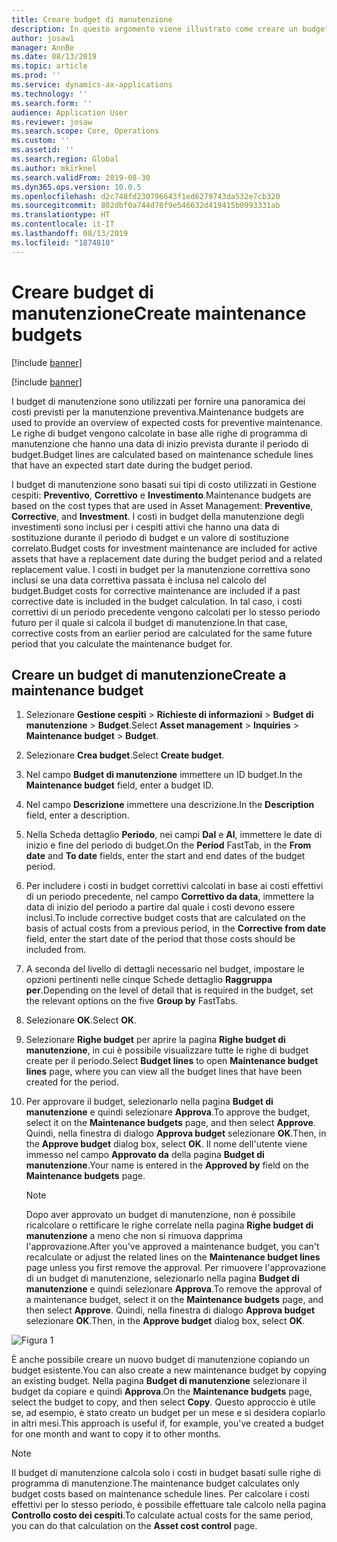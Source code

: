 ```yaml
---
title: Creare budget di manutenzione
description: In questo argomento viene illustrato come creare un budget di manutenzione in Gestione cespiti.
author: josaw1
manager: AnnBe
ms.date: 08/13/2019
ms.topic: article
ms.prod: ''
ms.service: dynamics-ax-applications
ms.technology: ''
ms.search.form: ''
audience: Application User
ms.reviewer: josaw
ms.search.scope: Core, Operations
ms.custom: ''
ms.assetid: ''
ms.search.region: Global
ms.author: mkirknel
ms.search.validFrom: 2019-08-30
ms.dyn365.ops.version: 10.0.5
ms.openlocfilehash: d2c748fd230796643f1ed6279743da532e7cb320
ms.sourcegitcommit: 802dbf0a744d70f9e546632d419415b0993331ab
ms.translationtype: HT
ms.contentlocale: it-IT
ms.lasthandoff: 08/13/2019
ms.locfileid: "1874810"
---
```

# <a name="create-maintenance-budgets"></a><span data-ttu-id="ff784-103">Creare budget di manutenzione</span><span class="sxs-lookup"><span data-stu-id="ff784-103">Create maintenance budgets</span></span>

[!include [banner](../../includes/banner.md)]

[!include [banner](../../includes/preview-banner.md)]



<span data-ttu-id="ff784-104">I budget di manutenzione sono utilizzati per fornire una panoramica dei costi previsti per la manutenzione preventiva.</span><span class="sxs-lookup"><span data-stu-id="ff784-104">Maintenance budgets are used to provide an overview of expected costs for preventive maintenance.</span></span> <span data-ttu-id="ff784-105">Le righe di budget vengono calcolate in base alle righe di programma di manutenzione che hanno una data di inizio prevista durante il periodo di budget.</span><span class="sxs-lookup"><span data-stu-id="ff784-105">Budget lines are calculated based on maintenance schedule lines that have an expected start date during the budget period.</span></span>

<span data-ttu-id="ff784-106">I budget di manutenzione sono basati sui tipi di costo utilizzati in Gestione cespiti: **Preventivo**, **Correttivo** e **Investimento**.</span><span class="sxs-lookup"><span data-stu-id="ff784-106">Maintenance budgets are based on the cost types that are used in Asset Management: **Preventive**, **Corrective**, and **Investment**.</span></span> <span data-ttu-id="ff784-107">I costi in budget della manutenzione degli investimenti sono inclusi per i cespiti attivi che hanno una data di sostituzione durante il periodo di budget e un valore di sostituzione correlato.</span><span class="sxs-lookup"><span data-stu-id="ff784-107">Budget costs for investment maintenance are included for active assets that have a replacement date during the budget period and a related replacement value.</span></span> <span data-ttu-id="ff784-108">I costi in budget per la manutenzione correttiva sono inclusi se una data correttiva passata è inclusa nel calcolo del budget.</span><span class="sxs-lookup"><span data-stu-id="ff784-108">Budget costs for corrective maintenance are included if a past corrective date is included in the budget calculation.</span></span> <span data-ttu-id="ff784-109">In tal caso, i costi correttivi di un periodo precedente vengono calcolati per lo stesso periodo futuro per il quale si calcola il budget di manutenzione.</span><span class="sxs-lookup"><span data-stu-id="ff784-109">In that case, corrective costs from an earlier period are calculated for the same future period that you calculate the maintenance budget for.</span></span>

## <a name="create-a-maintenance-budget"></a><span data-ttu-id="ff784-110">Creare un budget di manutenzione</span><span class="sxs-lookup"><span data-stu-id="ff784-110">Create a maintenance budget</span></span>

1. <span data-ttu-id="ff784-111">Selezionare **Gestione cespiti** \> **Richieste di informazioni** \> **Budget di manutenzione** \> **Budget**.</span><span class="sxs-lookup"><span data-stu-id="ff784-111">Select **Asset management** \> **Inquiries** \> **Maintenance budget** \> **Budget**.</span></span>
2. <span data-ttu-id="ff784-112">Selezionare **Crea budget**.</span><span class="sxs-lookup"><span data-stu-id="ff784-112">Select **Create budget**.</span></span>
3. <span data-ttu-id="ff784-113">Nel campo **Budget di manutenzione** immettere un ID budget.</span><span class="sxs-lookup"><span data-stu-id="ff784-113">In the **Maintenance budget** field, enter a budget ID.</span></span>
4. <span data-ttu-id="ff784-114">Nel campo **Descrizione** immettere una descrizione.</span><span class="sxs-lookup"><span data-stu-id="ff784-114">In the **Description** field, enter a description.</span></span>
4. <span data-ttu-id="ff784-115">Nella Scheda dettaglio **Periodo**, nei campi **Dal** e **Al**, immettere le date di inizio e fine del periodo di budget.</span><span class="sxs-lookup"><span data-stu-id="ff784-115">On the **Period** FastTab, in the **From date** and **To date** fields, enter the start and end dates of the budget period.</span></span>
5. <span data-ttu-id="ff784-116">Per includere i costi in budget correttivi calcolati in base ai costi effettivi di un periodo precedente, nel campo **Correttivo da data**, immettere la data di inizio del periodo a partire dal quale i costi devono essere inclusi.</span><span class="sxs-lookup"><span data-stu-id="ff784-116">To include corrective budget costs that are calculated on the basis of actual costs from a previous period, in the **Corrective from date** field, enter the start date of the period that those costs should be included from.</span></span>
6. <span data-ttu-id="ff784-117">A seconda del livello di dettagli necessario nel budget, impostare le opzioni pertinenti nelle cinque Schede dettaglio **Raggruppa per**.</span><span class="sxs-lookup"><span data-stu-id="ff784-117">Depending on the level of detail that is required in the budget, set the relevant options on the five **Group by** FastTabs.</span></span>
7. <span data-ttu-id="ff784-118">Selezionare **OK**.</span><span class="sxs-lookup"><span data-stu-id="ff784-118">Select **OK**.</span></span>
8. <span data-ttu-id="ff784-119">Selezionare **Righe budget** per aprire la pagina **Righe budget di manutenzione**, in cui è possibile visualizzare tutte le righe di budget create per il periodo.</span><span class="sxs-lookup"><span data-stu-id="ff784-119">Select **Budget lines** to open **Maintenance budget lines** page, where you can view all the budget lines that have been created for the period.</span></span>
9. <span data-ttu-id="ff784-120">Per approvare il budget, selezionarlo nella pagina **Budget di manutenzione** e quindi selezionare **Approva**.</span><span class="sxs-lookup"><span data-stu-id="ff784-120">To approve the budget, select it on the **Maintenance budgets** page, and then select **Approve**.</span></span> <span data-ttu-id="ff784-121">Quindi, nella finestra di dialogo **Approva budget** selezionare **OK**.</span><span class="sxs-lookup"><span data-stu-id="ff784-121">Then, in the **Approve budget** dialog box, select **OK**.</span></span> <span data-ttu-id="ff784-122">Il nome dell'utente viene immesso nel campo **Approvato da** della pagina **Budget di manutenzione**.</span><span class="sxs-lookup"><span data-stu-id="ff784-122">Your name is entered in the **Approved by** field on the **Maintenance budgets** page.</span></span>

    > [!NOTE]
    > <span data-ttu-id="ff784-123">Dopo aver approvato un budget di manutenzione, non è possibile ricalcolare o rettificare le righe correlate nella pagina **Righe budget di manutenzione** a meno che non si rimuova dapprima l'approvazione.</span><span class="sxs-lookup"><span data-stu-id="ff784-123">After you've approved a maintenance budget, you can't recalculate or adjust the related lines on the **Maintenance budget lines** page unless you first remove the approval.</span></span> <span data-ttu-id="ff784-124">Per rimuovere l'approvazione di un budget di manutenzione, selezionarlo nella pagina **Budget di manutenzione** e quindi selezionare **Approva**.</span><span class="sxs-lookup"><span data-stu-id="ff784-124">To remove the approval of a maintenance budget, select it on the **Maintenance budgets** page, and then select **Approve**.</span></span> <span data-ttu-id="ff784-125">Quindi, nella finestra di dialogo **Approva budget** selezionare **OK**.</span><span class="sxs-lookup"><span data-stu-id="ff784-125">Then, in the **Approve budget** dialog box, select **OK**.</span></span>

![Figura 1](media/01-maintenance-budgets.png)

<span data-ttu-id="ff784-127">È anche possibile creare un nuovo budget di manutenzione copiando un budget esistente.</span><span class="sxs-lookup"><span data-stu-id="ff784-127">You can also create a new maintenance budget by copying an existing budget.</span></span> <span data-ttu-id="ff784-128">Nella pagina **Budget di manutenzione** selezionare il budget da copiare e quindi **Approva**.</span><span class="sxs-lookup"><span data-stu-id="ff784-128">On the **Maintenance budgets** page, select the budget to copy, and then select **Copy**.</span></span> <span data-ttu-id="ff784-129">Questo approccio è utile se, ad esempio, è stato creato un budget per un mese e si desidera copiarlo in altri mesi.</span><span class="sxs-lookup"><span data-stu-id="ff784-129">This approach is useful if, for example, you've created a budget for one month and want to copy it to other months.</span></span>

> [!NOTE]
> <span data-ttu-id="ff784-130">Il budget di manutenzione calcola solo i costi in budget basati sulle righe di programma di manutenzione.</span><span class="sxs-lookup"><span data-stu-id="ff784-130">The maintenance budget calculates only budget costs based on maintenance schedule lines.</span></span> <span data-ttu-id="ff784-131">Per calcolare i costi effettivi per lo stesso periodo, è possibile effettuare tale calcolo nella pagina **Controllo costo dei cespiti**.</span><span class="sxs-lookup"><span data-stu-id="ff784-131">To calculate actual costs for the same period, you can do that calculation on the **Asset cost control** page.</span></span> 
